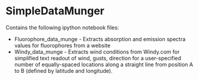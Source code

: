 # SimpleDataMunger

Contains the following ipython notebook files:

- Fluorophore_data_munge - Extracts absorption and emission spectra values for fluorophores from a website
- Windy_data_munge - Extracts wind conditions from Windy.com for simplified text readout of wind, gusts, direction for a user-specified number  of equally-spaced locations along a straight line from position A to B (defined by latitude and longitude).
